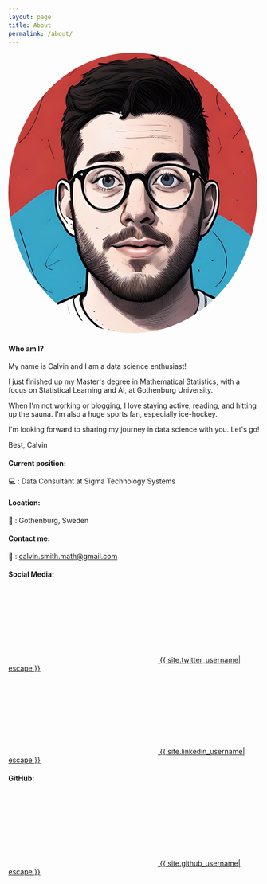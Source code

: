 ```yaml
---
layout: page
title: About
permalink: /about/
---
```



<a href="url"><img src="/assets/images/calvin_ai_about.jpg" height="auto" width="500" style="border-radius:50%"></a>

#### Who am I? 

My name is Calvin and I am a data science enthusiast!

I just finished up my Master's degree in Mathematical Statistics, with a focus on Statistical Learning and AI, at Gothenburg University.

When I'm not working or blogging, I love staying active, reading, and hitting up the sauna. I'm also a huge sports fan, especially ice-hockey.

I'm looking forward to sharing my journey in data science with you. Let's go!

Best, 
Calvin




#### Current position:
💻 : Data Consultant at Sigma Technology Systems
 
#### Location:
📍 : Gothenburg, Sweden
#### Contact me:
📧 : <a href = "calvin.smith.math@gmail.com">calvin.smith.math@gmail.com</a>


#### Social Media: 

<a href="https://www.twitter.com/{{ site.twitter_username| cgi_escape | escape }}"><svg class="svg-icon"><use xlink:href="{{ '/assets/minima-social-icons.svg#twitter' | relative_url }}"></use></svg> <span class="username">{{ site.twitter_username| escape }}</span></a>

<a href="https://www.linkedin.com/in/{{ site.linkedin_username| cgi_escape | escape }}"><svg class="svg-icon"><use xlink:href="{{ '/assets/minima-social-icons.svg#linkedin' | relative_url }}"></use></svg> <span class="username">{{ site.linkedin_username| escape }}</span></a>

#### GitHub:
<a href="https://github.com/{{ site.github_username| cgi_escape | escape }}"><svg class="svg-icon"><use xlink:href="{{ '/assets/minima-social-icons.svg#github' | relative_url }}"></use></svg> <span class="username">{{ site.github_username| escape }}</span></a>